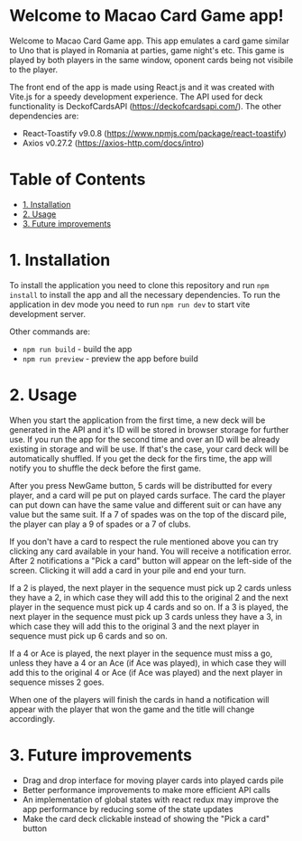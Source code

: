 ﻿# Welcome to Macao Card Game app! <!-- omit in toc -->

Welcome to Macao Card Game app. This app emulates a card game similar to Uno that is played in Romania at parties, game night's etc.  This game is played by both players in the same window, oponent cards being not visibile to the player. 

The front end of the app is made using React.js and it was created with Vite.js for a speedy development experience. The API used for deck functionality is DeckofCardsAPI (https://deckofcardsapi.com/). The other dependencies are:
 - React-Toastify v9.0.8 (https://www.npmjs.com/package/react-toastify)
 - Axios v0.27.2 (https://axios-http.com/docs/intro)

# Table of Contents <!-- omit in toc -->
- [1. Installation](#1-installation)
- [2. Usage](#2-usage)
- [3. Future improvements](#3-future-improvements)

# 1. Installation

To install the application you need to clone this repository and run `npm install` to install the app and all the necessary dependencies. To run the application in dev mode you need to run `npm run dev` to start vite development server.

Other commands are:
- `npm run build` - build the app
- `npm run preview` - preview the app before build

# 2. Usage

When you start the application from the first time, a new deck will be generated in the API and it's ID will be stored in browser storage for further use. If you run the app for the second time and over an ID will be already existing in storage and will be use. If that's the case, your card deck will be automatically shuffled. If you get the deck for the firs time, the app will notify you to shuffle the deck before the first game.

After you press NewGame button, 5 cards will be distributted for every player, and a card will pe put on played cards surface. The card the player can put down can have the same value and different suit or can have any value but the same suit. If a 7 of spades was on the top of the discard pile, the player can play a 9 of spades or a 7 of clubs.

If you don't have a card to respect the rule mentioned above you can try clicking any card available in your hand. You will receive a notification error. After 2 notifications a "Pick a card" button will appear on the left-side of the screen. Clicking it will add a card in your pile and end your turn.

If a 2 is played, the next player in the sequence must pick up 2 cards unless they have a 2, in which case they will add this to the original 2 and the next player in the sequence must pick up 4 cards and so on. If a 3 is played, the next player in the sequence must pick up 3 cards unless they have a 3, in which case they will add this to the original 3 and the next player in sequence must pick up 6 cards and so on.

If a 4 or Ace is played, the next player in the sequence must miss a go, unless they have a 4 or an Ace (if Ace was played), in which case they will add this to the original 4 or Ace (if Ace was played) and the next player in sequence misses 2 goes.

When one of the players will finish the cards in hand a notification will appear with the player that won the game and the title will change accordingly.

# 3. Future improvements
- Drag and drop interface for moving player cards into played cards pile
- Better performance improvements to make more efficient API calls
- An implementation of global states with react redux may improve the app performance by reducing some of the state updates
- Make the card deck clickable instead of showing the "Pick a card" button 
